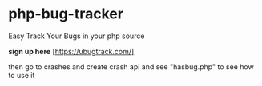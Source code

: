 # php-bug-tracker
Easy Track Your Bugs in your php source


**sign up here**
[https://ubugtrack.com/]

then go to crashes and create crash api and see "hasbug.php" to see how to use it
